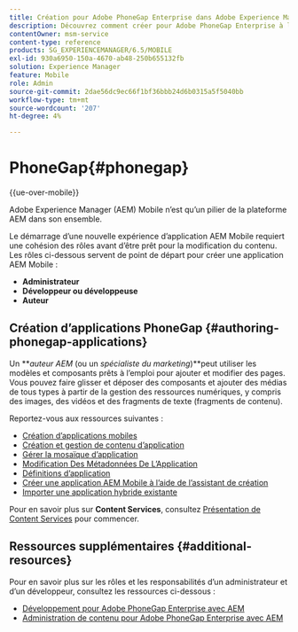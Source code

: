 ```yaml
---
title: Création pour Adobe PhoneGap Enterprise dans Adobe Experience Manager
description: Découvrez comment créer pour Adobe PhoneGap Enterprise à l’aide de modèles et de composants pour ajouter et modifier des pages, faire glisser et déposer des composants et ajouter des médias.
contentOwner: msm-service
content-type: reference
products: SG_EXPERIENCEMANAGER/6.5/MOBILE
exl-id: 930a6950-150a-4670-ab48-250b655132fb
solution: Experience Manager
feature: Mobile
role: Admin
source-git-commit: 2dae56dc9ec66f1bf36bbb24d6b0315a5f5040bb
workflow-type: tm+mt
source-wordcount: '207'
ht-degree: 4%

---
```


# PhoneGap{#phonegap}

{{ue-over-mobile}}

Adobe Experience Manager (AEM) Mobile n’est qu’un pilier de la plateforme AEM dans son ensemble.

Le démarrage d’une nouvelle expérience d’application AEM Mobile requiert une cohésion des rôles avant d’être prêt pour la modification du contenu. Les rôles ci-dessous servent de point de départ pour créer une application AEM Mobile :

* **Administrateur**
* **Développeur ou développeuse**
* **Auteur**

## Création d’applications PhoneGap {#authoring-phonegap-applications}

Un ***auteur AEM* (ou un *spécialiste du marketing*)**peut utiliser les modèles et composants prêts à l’emploi pour ajouter et modifier des pages. Vous pouvez faire glisser et déposer des composants et ajouter des médias de tous types à partir de la gestion des ressources numériques, y compris des images, des vidéos et des fragments de texte (fragments de contenu).

Reportez-vous aux ressources suivantes :

* [Création d’applications mobiles](/help/mobile/phonegap-authoring-apps.md)
* [Création et gestion de contenu d’application](/help/mobile/phonegap-manage-app-content.md)
* [Gérer la mosaïque d’application](/help/mobile/phonegap-app-details-tile.md)
* [Modification Des Métadonnées De L’Application](/help/mobile/phonegap-editmetadata.md)
* [Définitions d’application](/help/mobile/phonegap-app-definitions.md)
* [Créer une application AEM Mobile à l’aide de l’assistant de création](/help/mobile/phonegap-create-new-app.md)
* [Importer une application hybride existante](/help/mobile/phonegap-adding-content-to-imported-app.md)

Pour en savoir plus sur **Content Services**, consultez [Présentation de Content Services](/help/mobile/develop-content-as-a-service.md) pour commencer.

## Ressources supplémentaires {#additional-resources}

Pour en savoir plus sur les rôles et les responsabilités d’un administrateur et d’un développeur, consultez les ressources ci-dessous :

* [Développement pour Adobe PhoneGap Enterprise avec AEM](/help/mobile/developing-in-phonegap.md)
* [Administration de contenu pour Adobe PhoneGap Enterprise avec AEM](/help/mobile/administer-phonegap.md)
